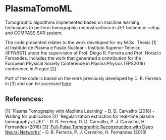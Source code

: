 # PlasmaTomoML

Tomographic algorithms implemented based on machine learning techniques to perform tomographic reconstructions in JET bolometer setup and COMPASS SXR system. 

The code presented relates to the work developed for my M.Sc. Thesis [1] at Instituto de Plasma e Fusão Nuclear - Instituto Superior Técnico (IPFN/IST) under the supervision of Prof. Diogo R. Ferreira and Prof. Horácio Fernandes. Includes the work that generated a contribution for the European Physical Society Conference in Plasma Physics (EPS2018) conference in Prague [2].

Part of the code is based on the work previously developed by D. R. Ferreira in [3] and can be accessed [here](https://github.com/diogoff/plasma-tomography)

## References:

[1] 'Plasma Tomography with Machine Learning' - D. D. Carvalho (2018) - Waiting for publication
[2] 'Regularization extraction for real-time plasma tomography at JET' - D. R. Ferreira, D. D. Carvalho, P. J. Carvalho, H. Fernandes (2018)
[3] ['Full-Pulse Tomographic Reconstruction with Deep Neural Networks'](https://arxiv.org/pdf/1802.02242.pdf) - D. R. Ferreira, P. J. Carvalho, H. Fernandes (2018)
